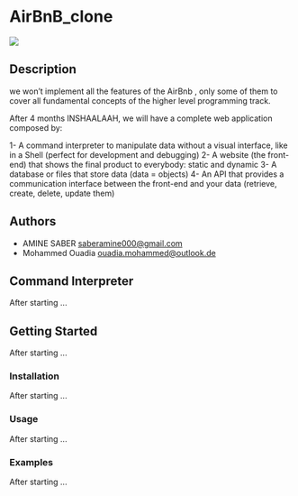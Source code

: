 # AirBnB_clone

<img src="https://s3.amazonaws.com/alx-intranet.hbtn.io/uploads/medias/2018/6/65f4a1dd9c51265f49d0.png?X-Amz-Algorithm=AWS4-HMAC-SHA256&X-Amz-Credential=AKIARDDGGGOUSBVO6H7D%2F20231010%2Fus-east-1%2Fs3%2Faws4_request&X-Amz-Date=20231010T171251Z&X-Amz-Expires=86400&X-Amz-SignedHeaders=host&X-Amz-Signature=92c01b38d22652d95a51ce86948a1318c274d21cac3f49674d0abc35f7f8a3a7" >

## Description

we won’t implement all the features of the AirBnb , only some of them to cover all fundamental concepts of the higher level programming track.

After 4 months INSHAALAAH, we will have a complete web application composed by:

1- A command interpreter to manipulate data without a visual interface, like in a Shell (perfect for development and debugging)
2- A website (the front-end) that shows the final product to everybody: static and dynamic
3- A database or files that store data (data = objects)
4- An API that provides a communication interface between the front-end and your data (retrieve, create, delete, update them)

## Authors

- AMINE SABER <saberamine000@gmail.com>
- Mohammed Ouadia <ouadia.mohammed@outlook.de>


## Command Interpreter
After starting ...

## Getting Started
After starting ...


### Installation
After starting ...


### Usage
After starting ...


### Examples
After starting ...





